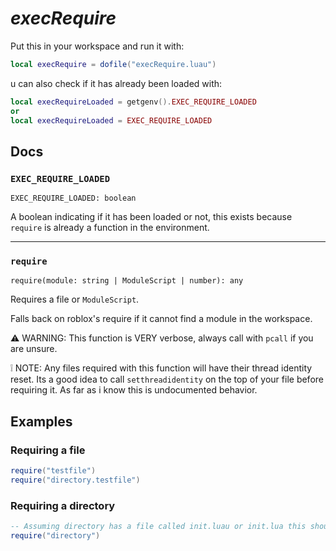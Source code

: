 # *execRequire*

Put this in your workspace and run it with:

```lua
local execRequire = dofile("execRequire.luau")
```

u can also check if it has already been loaded with:
```lua
local execRequireLoaded = getgenv().EXEC_REQUIRE_LOADED
or
local execRequireLoaded = EXEC_REQUIRE_LOADED
```

## Docs

### `EXEC_REQUIRE_LOADED`

`EXEC_REQUIRE_LOADED: boolean`

A boolean indicating if it has been loaded or not, this exists because `require` is already a function in the environment.

---

### `require`

`require(module: string | ModuleScript | number): any`

Requires a file or `ModuleScript`.

Falls back on roblox's require if it cannot find a module in the workspace.

⚠ WARNING: This function is VERY verbose, always call with `pcall` if you are unsure.

❕ NOTE: Any files required with this function will have their thread identity reset. Its a good idea to call `setthreadidentity` on the top of your file before requiring it. As far as i know this is undocumented behavior.

## Examples

### Requiring a file

```lua
require("testfile")
require("directory.testfile")
```

### Requiring a directory

```lua
-- Assuming directory has a file called init.luau or init.lua this should require
require("directory")
```